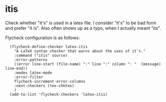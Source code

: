# itis
Check whether "it's" is used in a latex file. I consider "it's" to be bad form
and prefer "it is". Also often shows up as a typo, when I actually meant "its".

Flycheck configuration is as follows:

``` elisp
  (flycheck-define-checker latex-itis
    "A LaTeX syntax checker that warns about the uses of it's."
    :command ("itis" source)
    :error-patterns
    ((error line-start (file-name) ":" line ":" column ": "  (message) line-end))
    :modes latex-mode
    :error-filter
    flycheck-increment-error-columns
    :next-checkers (tex-chktex)
    )
  (add-to-list 'flycheck-checkers 'latex-itis)
```
